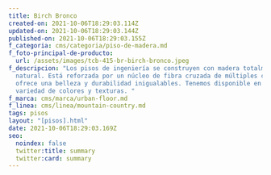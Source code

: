 ```yaml
---
title: Birch Bronco
created-on: 2021-10-06T18:29:03.114Z
updated-on: 2021-10-06T18:29:03.144Z
published-on: 2021-10-06T18:29:03.155Z
f_categoria: cms/categoria/piso-de-madera.md
f_foto-principal-de-producto:
  url: /assets/images/tcb-415-br-birch-bronco.jpeg
f_descripcion: "Los pisos de ingeniería se construyen con madera totalmente
  natural. Está reforzada por un núcleo de fibra cruzada de múltiples capas, que
  ofrece una belleza y durabilidad inigualables. Tenemos disponible en una
  variedad de colores y texturas. "
f_marca: cms/marca/urban-floor.md
f_linea: cms/linea/mountain-country.md
tags: pisos
layout: "[pisos].html"
date: 2021-10-06T18:29:03.169Z
seo:
  noindex: false
  twitter:title: summary
  twitter:card: summary
---
```

